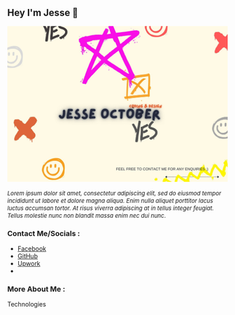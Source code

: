 ## __Hey I'm Jesse 👋__ 


![](Images/Jesse%20October.png)

<font size="2">*Lorem ipsum dolor sit amet, consectetur adipiscing elit, sed do eiusmod tempor incididunt ut labore et dolore magna aliqua. Enim nulla aliquet porttitor lacus luctus accumsan tortor. At risus viverra adipiscing at in tellus integer feugiat. Tellus molestie nunc non blandit massa enim nec dui nunc*.</font> 


### __Contact Me/Socials__ : 
- [Facebook](https://www.facebook.com/profile.php?id=100009950949070)
- [GitHub](https://github.com/Dr-Pipps)
- [Upwork](https://www.upwork.com/nx/find-work/best-matches)
- 
### __More About Me__ : 

Technologies

